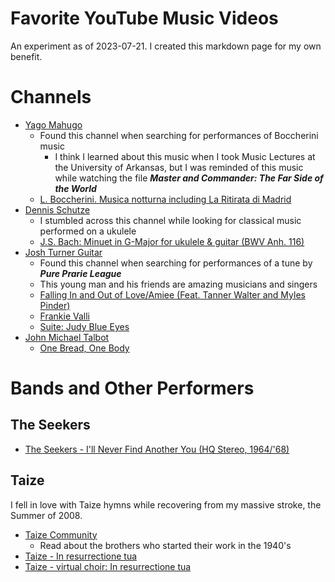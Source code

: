 # Favorite YouTube Music Videos #

An experiment as of 2023-07-21.
I created this markdown page for my own benefit.

# Channels #

* [Yago Mahugo](https://www.youtube.com/@YagoMahugo)
    * Found this channel when searching for performances of Boccherini music
        * I think I learned about this music when I took Music Lectures at the University of Arkansas,
          but I was reminded of this music while watching the file ***Master and Commander: The Far Side of the World***
    * [L. Boccherini. Musica notturna including La Ritirata di Madrid](https://www.youtube.com/watch?v=oolXAoDUKoU)
* [Dennis Schutze](https://www.youtube.com/@dennisschuetzeband)
    * I stumbled across this channel while looking for classical music performed on a ukulele
    * [J.S. Bach: Minuet in G-Major for ukulele & guitar (BWV Anh. 116)](https://www.youtube.com/watch?v=POdxVKMVGSk)
* [Josh Turner Guitar](https://www.youtube.com/channel/UC3Wj9aO8VS5ZuXrtWfJf81w)
    * Found this channel when searching for performances of a tune by ***Pure Prarie League***
    * This young man and his friends are amazing musicians and singers
    * [Falling In and Out of Love/Amiee (Feat. Tanner Walter and Myles Pinder)](https://www.youtube.com/watch?v=eKqv-VMUcDA)
    * [Frankie Valli](https://www.youtube.com/watch?v=P_Npd2FyyLI)
    * [Suite: Judy Blue Eyes](https://www.youtube.com/watch?v=cUhdL_hUi3w)
* [John Michael Talbot](https://www.youtube.com/channel/UCkU6BlK4aYv1Mci1nrED4Bg)
    * [One Bread, One Body](https://www.youtube.com/watch?v=nNNOQm6WO54)

# Bands and Other Performers #

## The Seekers ##
* [The Seekers - I'll Never Find Another You (HQ Stereo, 1964/'68)](https://www.youtube.com/watch?v=wZf41UudAbI)

## Taize ##
I fell in love with Taize hymns while recovering from my massive stroke, the Summer of 2008.

* [Taize Community](https://www.giamusic.com/bios/taize.cfm)
    * Read about the brothers who started their work in the 1940's
* [Taize - In resurrectione tua](https://www.youtube.com/watch?v=_47gKnCMVNQ)
* [Taize - virtual choir: In resurrectione tua](https://www.youtube.com/watch?v=M-hybuhxJg8)
